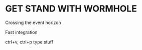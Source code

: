# GET STAND WITH WORMHOLE 

Crossing the event horizon

Fast integration

ctrl+v, ctrl+p type stuff
